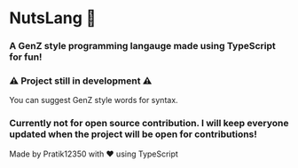 # NutsLang 🥜

### A GenZ style programming langauge made using TypeScript for fun!

### ⚠️ Project still in development ⚠️

You can suggest GenZ style words for syntax.

### Currently not for open source contribution. I will keep everyone updated when the project will be open for contributions!

Made by Pratik12350 with ❤️ using TypeScript
